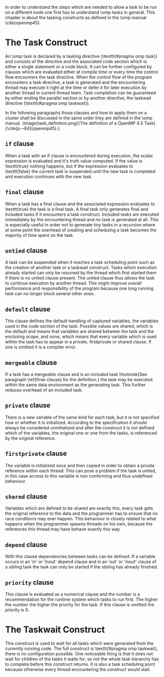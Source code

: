 In order to understand the steps which are needed to allow a task to be run on a different node one first has to 
understand \omp tasks in general. 
This chapter is about the tasking constructs as defined in the \omp manual \cite{openmp45}.

# The Task Construct
An \omp task is declared by a tasking directive (\texttt{\#pragma omp task}) and consists of the directive and the associated
code section which is either a single statement or a code block.
It can be further configured by clauses which are evaluated either at compile time or every time the control flow
encounters the task directive.
When the control flow of the program encounters a task directive, a task is generated and the encountering thread may 
execute it right at the time or defer it for later execution by another thread in current thread team. 
Task completion can be guaranteed by either ending the parallel section or by another directive, the taskwait directive
(\texttt{\#pragma omp taskwait}). <!-- TODO -->

In the following paragraphs those clauses and how to apply them on a cluster shall be discussed in the same order they
are defined in the \omp manual. \image{task_definition.png}{The definition of a OpenMP 4.5 Task}{\cite[p.~84]{openmp45}.}

## `if` clause
When a task with an if clause is encountered during execution, the scalar expression is evaluated and it's truth value
computed.
If the value is \texttt{true} nothing happens, but if the expression evaluates to \texttt{false} the current task is suspended until 
the new task is completed and execution continues with the new task.

## `final` clause
When a task has a final clause and the associated expression evaluates to \texttt{true} the task is a final task.
A final task only generates final and included tasks if it encounters a task construct.
Included tasks are executed immediately by the encountering thread and no task is generated at all.
This is especially useful in order not to generate tiny tasks in a recursion where at some point the overhead of 
creating and scheduling a task becomes the majority of time spent on the task.

## `untied` clause
A task can be suspended when it reaches a task scheduling point such as the creation of another task or a taskwait
construct.
Tasks which execution already started can only be resumed by the thread which first started them if there is no untied
clause present.
The untied clause thus allows the task to continue execution by another thread.
This might improve overall performance and responsibility of the program because one long running task can no longer 
block several other ones.

## `default` clause
This clause defines the default handling of captured variables, the variables used in the code section of the task.
Possible values are shared, which is the default and means that variables are shared between the task and the enclosing
scope, and none, which means that every variable which is used within the task has to appear in a private, 
firstprivate or shared clause.
If one is omitted it is a compiler error.

## `mergeable` clause
If a task has a mergeable clause and is an included task \footnote{See paragraph \ref{final-clause} for the definition.}
the task may be executed within the same data environment as the generating task.
This further reduces overhead of an included task.

## `private` clause
There is a new variable of the same kind for each task, but it is not specified how or whether it is initialized.
According to the specification it should always be considered uninitialized and after the construct it is not defined
which of the variables, the original one or one from the tasks, is referenced by the original reference.

## `firstprivate` clause
The variable is initialized once and then copied in order to obtain a private reference within each thread.
This can pose a problem if the task is untied, in this case access to this variable is non conforming and thus undefined
behaviour.

## `shared` clause
Variables which are defined to be shared are exactly this, every task gets the original reference to the data and the
programmer has to ensure that no race conditions may ever happen.
This behaviour is closely related to what happens when the programmer spawns threads on his own, because the references
this thread may have behave exactly this way.

## `depend` clause
With this clause dependencies between tasks can be defined. 
If a variable occurs in an 'in' or 'inout' depend clause and in an 'out' or 'inout' clause of a sibling task the task
can only be started if the sibling has already finished.

## `priority` clause
This clause is evaluated as a numerical clause and the number is a recommendation for the runtime system which tasks
to run first.
The higher the number the higher the priority for the task.
If this clause is omitted the priority is 0.
 
# The Taskwait Construct
This construct is used to wait for all tasks which were generated from the currently running code.
The full construct is \texttt{\#pragma omp taskwait}, there is no configuration possible.
One noticeable thing is that it does not wait for children of the tasks it waits for, so not the whole task hierarchy
has to complete before this construct returns.
It is also a task scheduling point because otherwise every thread encountering the construct would stall.
